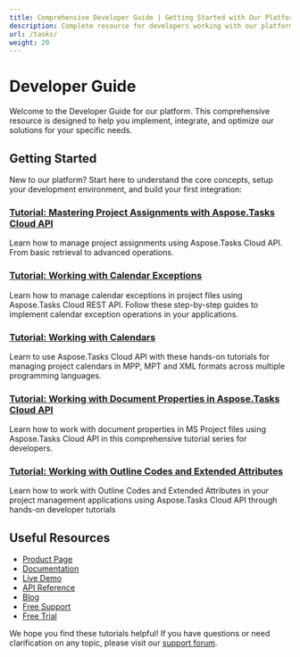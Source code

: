 ```yaml
---
title: Comprehensive Developer Guide | Getting Started with Our Platform
description: Complete resource for developers working with our platform. Learn implementation best practices, API integration, troubleshooting tips, and advanced features.
url: /tasks/
weight: 20
---
```


# Developer Guide

Welcome to the Developer Guide for our platform. This comprehensive resource is designed to help you implement, integrate, and optimize our solutions for your specific needs.

## Getting Started

New to our platform? Start here to understand the core concepts, setup your development environment, and build your first integration:

### [Tutorial: Mastering Project Assignments with Aspose.Tasks Cloud API](/tasks/working-with-assignments/)

Learn how to manage project assignments using Aspose.Tasks Cloud API. From basic retrieval to advanced operations.

### [Tutorial: Working with Calendar Exceptions](/tasks/working-with-calendar-exceptions/)

Learn how to manage calendar exceptions in project files using Aspose.Tasks Cloud REST API. Follow these step-by-step guides to implement calendar exception operations in your applications.

### [Tutorial: Working with Calendars](/tasks/working-with-calendars/)
Learn to use Aspose.Tasks Cloud API with these hands-on tutorials for managing project calendars in MPP, MPT and XML formats across multiple programming languages.

### [Tutorial: Working with Document Properties in Aspose.Tasks Cloud API](/tasks/working-with-document-properties/)

Learn how to work with document properties in MS Project files using Aspose.Tasks Cloud API in this comprehensive tutorial series for developers.

### [Tutorial: Working with Outline Codes and Extended Attributes](/tasks/working-with-outline-codes-and-extended-attributes/)

Learn how to work with Outline Codes and Extended Attributes in your project management applications using Aspose.Tasks Cloud API through hands-on developer tutorials

## Useful Resources

- [Product Page](https://products.aspose.cloud/tasks/)
- [Documentation](https://docs.aspose.cloud/tasks/)
- [Live Demo](https://products.aspose.app/tasks/family)
- [API Reference](https://reference.aspose.cloud/tasks/)
- [Blog](https://blog.aspose.cloud/category/tasks/)
- [Free Support](https://forum.aspose.cloud/c/tasks/16/)
- [Free Trial](https://dashboard.aspose.cloud/#/apps)

We hope you find these tutorials helpful! If you have questions or need clarification on any topic, please visit our [support forum](https://forum.aspose.cloud/c/tasks/16/).
